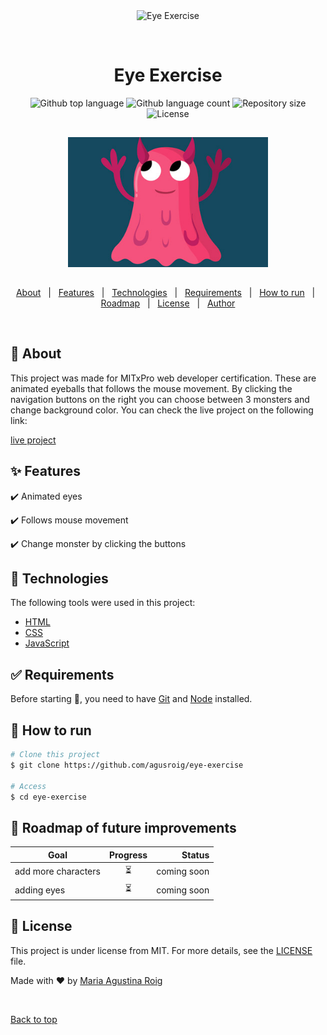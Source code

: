 <div align="center" id="top"> 
  <img src="./.github/app.gif" alt="Eye Exercise" />

  &#xa0;

  <!-- <a href="https://eyeexercise.netlify.app">Demo</a> -->
</div>

<h1 align="center">Eye Exercise</h1>

<p align="center">
  <img alt="Github top language" src="https://img.shields.io/github/languages/top/agusroig/eye-exercise?color=56BEB8">

  <img alt="Github language count" src="https://img.shields.io/github/languages/count/agusroig/eye-exercise?color=fd8c73">

  <img alt="Repository size" src="https://img.shields.io/github/repo-size/agusroig/eye-exercise?color=58a6ff">

  <img alt="License" src="https://img.shields.io/github/license/agusroig/eye-exercise?color=bb58ff">

  <!-- <img alt="Github issues" src="https://img.shields.io/github/issues/agusroig/eye-exercise?color=56BEB8" /> -->

  <!-- <img alt="Github forks" src="https://img.shields.io/github/forks/agusroig/eye-exercise?color=56BEB8" /> -->

  <!-- <img alt="Github stars" src="https://img.shields.io/github/stars/agusroig/eye-exercise?color=56BEB8" /> -->
</p>

<!-- Status -->

<!-- <h4 align="center"> 
	🚧  Eye Exercise 🚀 Under construction...  🚧
</h4> 

<hr> -->
<p align="center" style="padding:15px;">
  <img width="320" src="images/monster.jpg">
</p>
<p align="center">
  <a href="#dart-about">About</a> &#xa0; | &#xa0; 
  <a href="#sparkles-features">Features</a> &#xa0; | &#xa0;
  <a href="#rocket-technologies">Technologies</a> &#xa0; | &#xa0;
  <a href="#white_check_mark-requirements">Requirements</a> &#xa0; | &#xa0;
  <a href="#checkered_flag-how-to-run">How to run</a> &#xa0; | &#xa0;
    <a href="#calendar-roadmap-of-future-improvements">Roadmap</a> &#xa0; | &#xa0;
  <a href="#memo-license">License</a> &#xa0; | &#xa0;
  <a href="https://github.com/agusroig" target="_blank">Author</a>
</p>


<br>

## :dart: About ##

This project was made for MITxPro web developer certification. These are animated eyeballs that follows the mouse movement. By clicking the navigation buttons on the right you can choose between 3 monsters and change background color.
You can check the live project on the following link:

[live project](https://agusroig.github.io/Eye-Exercise/)  

## :sparkles: Features ##

:heavy_check_mark: Animated eyes

:heavy_check_mark: Follows mouse movement

:heavy_check_mark: Change monster by clicking the buttons

## :rocket: Technologies ##

The following tools were used in this project:

- [HTML](https://developer.mozilla.org/en-US/docs/Learn/Getting_started_with_the_web/HTML_basics)
- [CSS](https://developer.mozilla.org/en-US/docs/Web/CSS)
- [JavaScript](https://www.javascript.com/)

## :white_check_mark: Requirements ##

Before starting :checkered_flag:, you need to have [Git](https://git-scm.com) and [Node](https://nodejs.org/en/) installed.

## :checkered_flag: How to run ##

```bash
# Clone this project
$ git clone https://github.com/agusroig/eye-exercise

# Access
$ cd eye-exercise

```
## :calendar: Roadmap of future improvements ##

| Goal                    |  Progress         | Status |
| ------------- |:-------------:| -----:|
| add more characters  | :hourglass_flowing_sand: | coming soon |
| adding eyes  | :hourglass_flowing_sand: | coming soon |

## :memo: License ##

This project is under license from MIT. For more details, see the [LICENSE](LICENSE.md) file.


Made with :heart: by <a href="https://github.com/agusroig" target="_blank">Maria Agustina Roig</a>

&#xa0;

<a href="#top">Back to top</a>
